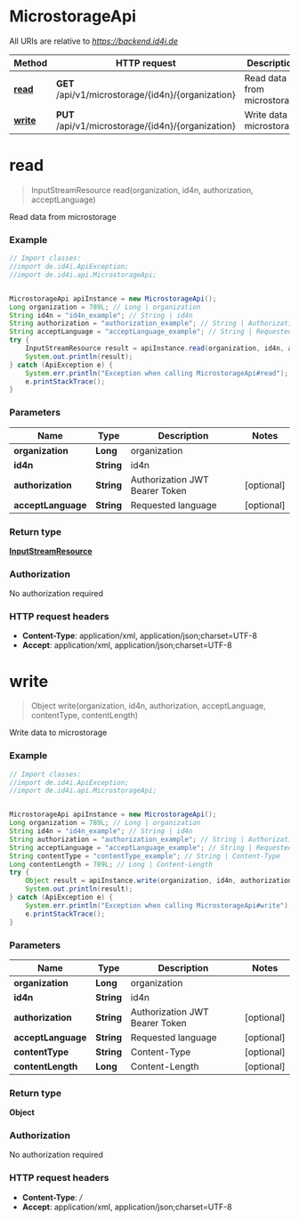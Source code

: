 # MicrostorageApi

All URIs are relative to *https://backend.id4i.de*

Method | HTTP request | Description
------------- | ------------- | -------------
[**read**](MicrostorageApi.md#read) | **GET** /api/v1/microstorage/{id4n}/{organization} | Read data from microstorage
[**write**](MicrostorageApi.md#write) | **PUT** /api/v1/microstorage/{id4n}/{organization} | Write data to microstorage


<a name="read"></a>
# **read**
> InputStreamResource read(organization, id4n, authorization, acceptLanguage)

Read data from microstorage

### Example
```java
// Import classes:
//import de.id4i.ApiException;
//import de.id4i.api.MicrostorageApi;


MicrostorageApi apiInstance = new MicrostorageApi();
Long organization = 789L; // Long | organization
String id4n = "id4n_example"; // String | id4n
String authorization = "authorization_example"; // String | Authorization JWT Bearer Token
String acceptLanguage = "acceptLanguage_example"; // String | Requested language
try {
    InputStreamResource result = apiInstance.read(organization, id4n, authorization, acceptLanguage);
    System.out.println(result);
} catch (ApiException e) {
    System.err.println("Exception when calling MicrostorageApi#read");
    e.printStackTrace();
}
```

### Parameters

Name | Type | Description  | Notes
------------- | ------------- | ------------- | -------------
 **organization** | **Long**| organization |
 **id4n** | **String**| id4n |
 **authorization** | **String**| Authorization JWT Bearer Token | [optional]
 **acceptLanguage** | **String**| Requested language | [optional]

### Return type

[**InputStreamResource**](InputStreamResource.md)

### Authorization

No authorization required

### HTTP request headers

 - **Content-Type**: application/xml, application/json;charset=UTF-8
 - **Accept**: application/xml, application/json;charset=UTF-8

<a name="write"></a>
# **write**
> Object write(organization, id4n, authorization, acceptLanguage, contentType, contentLength)

Write data to microstorage

### Example
```java
// Import classes:
//import de.id4i.ApiException;
//import de.id4i.api.MicrostorageApi;


MicrostorageApi apiInstance = new MicrostorageApi();
Long organization = 789L; // Long | organization
String id4n = "id4n_example"; // String | id4n
String authorization = "authorization_example"; // String | Authorization JWT Bearer Token
String acceptLanguage = "acceptLanguage_example"; // String | Requested language
String contentType = "contentType_example"; // String | Content-Type
Long contentLength = 789L; // Long | Content-Length
try {
    Object result = apiInstance.write(organization, id4n, authorization, acceptLanguage, contentType, contentLength);
    System.out.println(result);
} catch (ApiException e) {
    System.err.println("Exception when calling MicrostorageApi#write");
    e.printStackTrace();
}
```

### Parameters

Name | Type | Description  | Notes
------------- | ------------- | ------------- | -------------
 **organization** | **Long**| organization |
 **id4n** | **String**| id4n |
 **authorization** | **String**| Authorization JWT Bearer Token | [optional]
 **acceptLanguage** | **String**| Requested language | [optional]
 **contentType** | **String**| Content-Type | [optional]
 **contentLength** | **Long**| Content-Length | [optional]

### Return type

**Object**

### Authorization

No authorization required

### HTTP request headers

 - **Content-Type**: */*
 - **Accept**: application/xml, application/json;charset=UTF-8

